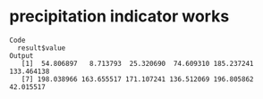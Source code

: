 # precipitation indicator works

    Code
      result$value
    Output
       [1]  54.806897   8.713793  25.320690  74.609310 185.237241 133.464138
       [7] 198.038966 163.655517 171.107241 136.512069 196.805862  42.015517

